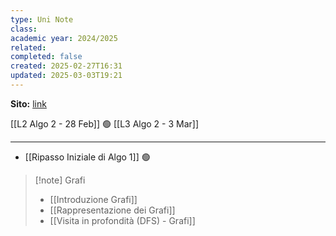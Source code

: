 ```yaml
---
type: Uni Note
class: 
academic year: 2024/2025
related: 
completed: false
created: 2025-02-27T16:31
updated: 2025-03-03T19:21
---
```

**Sito:** [link](https://twiki.di.uniroma1.it/twiki/view/Algoritmi2/PALGdiario2014_2)

[[L2 Algo 2 - 28 Feb]] 🟢
[[L3 Algo 2 - 3 Mar]]

---

- [[Ripasso Iniziale di Algo 1]] 🟢

>[!note] Grafi
>- [[Introduzione Grafi]]
>- [[Rappresentazione dei Grafi]]
>- [[Visita in profondità (DFS) - Grafi]]



